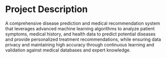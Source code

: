 # Project Description

A comprehensive disease prediction and medical recommendation system that leverages advanced machine learning algorithms to analyze patient symptoms, medical history, and health data to predict potential diseases and provide personalized treatment recommendations, while ensuring data privacy and maintaining high accuracy through continuous learning and validation against medical databases and expert knowledge. 